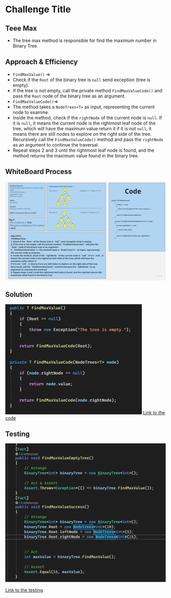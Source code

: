 # Challenge Title
## Teee Max
+ The tree max method is responsible for find the maximum number in Binary Tree


## Approach & Efficiency
+ `FindMaxValue()` =>
+ Check if the `Root` of the binary tree is `null` send exception (tree is empty).
+ If the tree is not empty, call the private method `FindMaxValueCode()` and pass the `Root` node of the binary tree as an argument.
+ `FindMaxValueCode()`=>
+ The method takes a `NodeTrees<T>` as input, representing the current node to examine.
+ Inside the method, check if the `rightNode` of the current node is `null`. If it is `null`, it means the current node is the rightmost leaf node of the tree, which will have the maximum value return it
if it is not `null`, it means there are still nodes to explore on the right side of the tree. Recursively call the `FindMaxValueCode()` method and pass the `rightNode` as an argument to continue the traversal.
+ Repeat steps 2 and 3 until the rightmost leaf node is found, and the method returns the maximum value found in the binary tree.

## WhiteBoard Process
![WhiteBoard](./Assest/WhiteBoard.jpg)


## Solution
![Tree Max](./Assest/Code.png)
[Link to the code](/LinkedList/Program.cs)

## Testing

![Testing](./Assest/Testing.png)


[Link to the testing](/testLinkedList/UnitTest1.cs)
